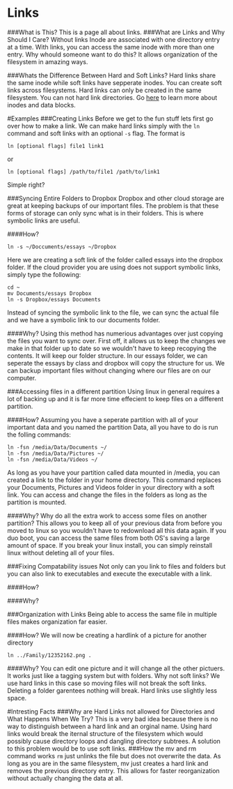 # Links
###What is This?
This is a page all about links.
###What are Links and Why Should I Care?
Without links Inode are associated with one directory entry at a time.
With links, you can access the same inode with more than one entry.
Why whould someone want to do this?
It allows organization of the filesystem in amazing ways.

###Whats the Difference Between Hard and Soft Links?
Hard links share the same inode while soft links have sepperate inodes.
You can create soft links across filesystems.
Hard links can only be created in the same filesystem.
You can not hard link directories.
Go [here](inode.md) to learn more about inodes and data blocks.

#Examples
###Creating Links
Before we get to the fun stuff lets first go over how to make a link.
We can make hard links simply with the `ln` command and soft links with an optional `-s` flag.
The format is 

```
ln [optional flags] file1 link1
```

or

```
ln [optional flags] /path/to/file1 /path/to/link1
```

Simple right?

###Syncing Entire Folders to Dropbox
Dropbox and other cloud storage are great at keeping backups of our important files.
The problem is that these forms of storage can only sync what is in their folders.
This is where symbolic links are useful.

####How?

```
ln -s ~/Doccuments/essays ~/Dropbox
```

Here we are creating a soft link of the folder called essays into the dropbox folder. 
If the cloud provider you are using does not support symbolic links, simply type the following:

```
cd ~
mv Documents/essays Dropbox
ln -s Dropbox/essays Documents
```

Instead of syncing the symbolic link to the file, we can sync the actual file and we have a symbolic link to our documents folder.

####Why?
Using this method has numerious advantages over just copying the files you want to sync over.
First off, it allows us to keep the changes we make in that folder up to date so we wouldn't have to keep recopying the contents. 
It will keep our folder structure. 
In our essays folder, we can seperate the essays by class and dropbox will copy the structure for us.
We can backup important files without changing where our files are on our computer.

###Accessing files in a different partition
Using linux in general requires a lot of backing up and it is far more time effecient to keep files on a different partition.

####How?
Assuming you have a seperate partition with all of your important data and you named the partition Data, 
all you have to do is run the folling commands:

```
ln -fsn /media/Data/Documents ~/
ln -fsn /media/Data/Pictures ~/
ln -fsn /media/Data/Videos ~/
```

As long as you have your partition called data mounted in /media, you can created a link to the folder in your home directory.
This command replaces your Documents, Pictures and Videos folder in your directory with a soft link. 
You can access and change the files in the folders as long as the partition is mounted. 

####Why?
Why do all the extra work to access some files on another partition?
This allows you to keep all of your previous data from before you moved to linux so you wouldn't have to redownload all this data again. 
If you duo boot, you can access the same files from both OS's saving a large amount of space. 
If you break your linux install, you can simply reinstall linux without deleting all of your files. 

###Fixing Compatability issues
Not only can you link to files and folders but you can also link to executables and execute the executable with a link.

####How?

####Why?

###Organization with Links
Being able to access the same file in multiple files makes organization far easier. 

####How?
We will now be creating a hardlink of a picture for another directory

```
ln ../Family/12352162.png .
```

####Why?
You can edit one picture and it will change all the other pictuers.
It works just like a tagging system but with folders.
Why not soft links?
We use hard links in this case so moving files will not break the soft links.
Deleting a folder garentees nothing will break.
Hard links use slightly less space.


#Intresting Facts
###Why are Hard Links not allowed for Directories and What Happens When We Try?
This is a very bad idea because there is no way to distinguish between a hard link and an orginal name. Using hard links would break the iternal structure of the filesystem which would possibly cause directory loops and dangling directory subtrees. A solution to this problem would be to use soft links.
###How the mv and rm command works
`rm` just unlinks the file but does not overwrite the data. 
As long as you are in the same filesystem, mv just creates a hard link and removes the previous directory entry. 
This allows for faster reorganization without actually changing the data at all. 


